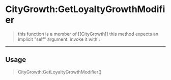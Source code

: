 # CityGrowth:GetLoyaltyGrowthModifier
> this function is a member of [[CityGrowth]]
> this method expects an implicit "self" argument. invoke it with `:`
-----
## Usage
> CityGrowth:GetLoyaltyGrowthModifier()
